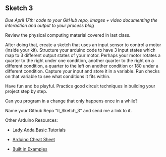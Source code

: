 ## Sketch 3

*Due April 17th: code to your GitHub repo, images + video documenting the interaction and output to your process blog*

Review the physical computing material covered in last class. 

After doing that, create a sketch that uses an input sensor to control a motor (inside your kit). Structure your arduino code to have 3 input states which map to 3 different output states of your motor. Perhaps your motor rotates a quarter to the right under one condition, another quarter to the right on a different condition, a quarter to the left on another condition or 180 under a different condition. Capture your input and store it in a variable. Run checks on that variable to see what conditions it fits within.

Have fun and be playful. Practice good circuit techniques in building your project step by step. 

Can you program in a change that only happens once in a while?


Name your Github Repo "II_Sketch_3" and send me a link to it.


Other Arduino Resources:

- [Lady Adda Basic Tutorials](http://www.ladyada.net/learn/arduino/index.html)

- [Arduino Cheat Sheet](https://dafd4a86-a-62cb3a1a-s-sites.googlegroups.com/site/mechatronicsguy/arduinocheatsheet/Arduino%20cheat%20sheet%20v02c.png?attachauth=ANoY7crYgbmT80NeCaSXhFpNLPkL2BbukxTrpgDkd3SDRicFU1Nvp5PU_wtcvHsnGt40UNZMkZoktxmBgBAwdM6rESbdDP6j2DnuKRHaJKtO16nnH5m90iA7kZ-xoWgB0XtwjBljViLsL-19BfWPXZHWU5fjmrPBipaoBLpD3pxP46oeNCLmU4AHUQbnb9XcFXY894WYFNSgDTLzRrEa8E0TdK5RIdordcCGHDIohW97hQvfasb7jPJFTGBP_UTHeVtXBDFcnVS9&attredirects=0)

- [Built in Examples](https://www.arduino.cc/en/Tutorial/BuiltInExamples)